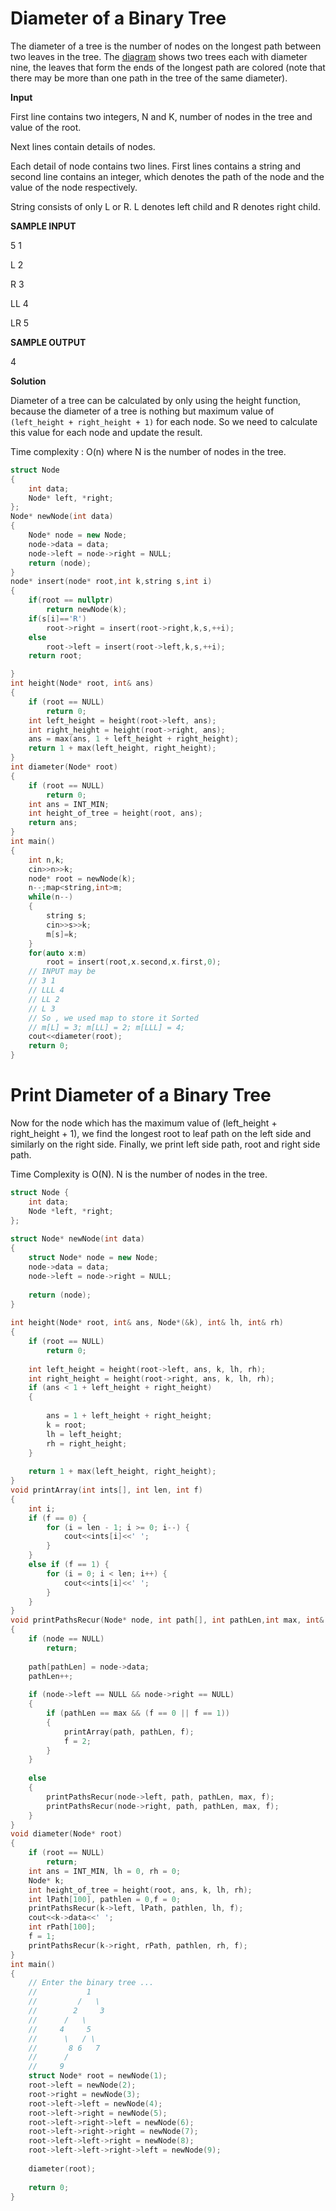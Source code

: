 # Diameter of a Binary Tree

The diameter of a tree is the number of nodes on the longest path between two leaves in the tree. 
The [diagram](https://github.com/Khaled-Mahmmoud/MyCompetitiveProgramming/blob/master/img/Tree/Diameter-of-Binary-Tree.png) shows two trees each with diameter nine, the leaves that form the ends of the longest path are colored
(note that there may be more than one path in the tree of the same diameter).

**Input**

First line contains two integers, N and K, number of nodes in the tree and value of the root.

Next  lines contain details of nodes.

Each detail of node contains two lines. First lines contains a string and second line contains an integer, which denotes the path of the node and the value of the node respectively.

String consists of only L or R. L denotes left child and R denotes right child.

**SAMPLE INPUT**

5 1

L 2

R 3

LL 4

LR 5

**SAMPLE OUTPUT**

4

**Solution**

 Diameter of a tree can be calculated by only using the height function, because the diameter of a tree is nothing but maximum value of 
 `(left_height + right_height + 1)` for each node. So we need to calculate this value for each node and update the result. 
 
 Time complexity : O(n)     where N is the number of nodes in the tree.
 
 

```cpp
struct Node
{ 
    int data; 
    Node* left, *right; 
}; 
Node* newNode(int data) 
{ 
    Node* node = new Node; 
    node->data = data; 
    node->left = node->right = NULL;
    return (node); 
} 
node* insert(node* root,int k,string s,int i)
{
    if(root == nullptr)
        return newNode(k);
    if(s[i]=='R')
        root->right = insert(root->right,k,s,++i);
    else
        root->left = insert(root->left,k,s,++i);
    return root;

}
int height(Node* root, int& ans) 
{ 
    if (root == NULL) 
        return 0; 
    int left_height = height(root->left, ans); 
    int right_height = height(root->right, ans); 
    ans = max(ans, 1 + left_height + right_height); 
    return 1 + max(left_height, right_height); 
} 
int diameter(Node* root) 
{ 
    if (root == NULL) 
        return 0; 
    int ans = INT_MIN; 
    int height_of_tree = height(root, ans); 
    return ans; 
} 
int main() 
{ 
    int n,k;
    cin>>n>>k;
    node* root = newNode(k);
    n--;map<string,int>m;
    while(n--)
    {
        string s;
        cin>>s>>k;
        m[s]=k;
    }
    for(auto x:m)
        root = insert(root,x.second,x.first,0);
    // INPUT may be
    // 3 1
    // LLL 4
    // LL 2
    // L 3
    // So , we used map to store it Sorted 
    // m[L] = 3; m[LL] = 2; m[LLL] = 4;
    cout<<diameter(root);
    return 0; 
}
```

# Print Diameter of a Binary Tree

Now for the node which has the maximum value of (left_height + right_height + 1), we find the longest root to leaf path on the left side and similarly on the right side. Finally, we print left side path, root and right side path.

Time Complexity is O(N). N is the number of nodes in the tree.
```cpp
struct Node { 
    int data; 
    Node *left, *right; 
}; 
  
struct Node* newNode(int data) 
{ 
    struct Node* node = new Node; 
    node->data = data; 
    node->left = node->right = NULL; 
  
    return (node); 
} 
  
int height(Node* root, int& ans, Node*(&k), int& lh, int& rh) 
{ 
    if (root == NULL) 
        return 0; 
  
    int left_height = height(root->left, ans, k, lh, rh); 
    int right_height = height(root->right, ans, k, lh, rh); 
    if (ans < 1 + left_height + right_height) 
    { 
  
        ans = 1 + left_height + right_height; 
        k = root; 
        lh = left_height; 
        rh = right_height; 
    } 
  
    return 1 + max(left_height, right_height); 
} 
void printArray(int ints[], int len, int f) 
{ 
    int i; 
    if (f == 0) { 
        for (i = len - 1; i >= 0; i--) { 
            cout<<ints[i]<<' ';
        } 
    } 
    else if (f == 1) { 
        for (i = 0; i < len; i++) { 
            cout<<ints[i]<<' ';
        } 
    } 
} 
void printPathsRecur(Node* node, int path[], int pathLen,int max, int& f) 
{ 
    if (node == NULL) 
        return; 
  
    path[pathLen] = node->data; 
    pathLen++; 
  
    if (node->left == NULL && node->right == NULL) 
    {  
        if (pathLen == max && (f == 0 || f == 1))
        { 
            printArray(path, pathLen, f); 
            f = 2; 
        } 
    } 
  
    else 
    { 
        printPathsRecur(node->left, path, pathLen, max, f); 
        printPathsRecur(node->right, path, pathLen, max, f); 
    } 
} 
void diameter(Node* root) 
{ 
    if (root == NULL) 
        return; 
    int ans = INT_MIN, lh = 0, rh = 0; 
    Node* k; 
    int height_of_tree = height(root, ans, k, lh, rh); 
    int lPath[100], pathlen = 0,f = 0; 
    printPathsRecur(k->left, lPath, pathlen, lh, f); 
    cout<<k->data<<' '; 
    int rPath[100]; 
    f = 1; 
    printPathsRecur(k->right, rPath, pathlen, rh, f); 
} 
int main() 
{ 
    // Enter the binary tree ... 
    //           1 
    //         /   \      
    //        2     3 
    //      /   \    
    //     4     5 
    //      \   / \  
    //       8 6   7 
    //      / 
    //     9 
    struct Node* root = newNode(1); 
    root->left = newNode(2); 
    root->right = newNode(3); 
    root->left->left = newNode(4); 
    root->left->right = newNode(5); 
    root->left->right->left = newNode(6); 
    root->left->right->right = newNode(7); 
    root->left->left->right = newNode(8); 
    root->left->left->right->left = newNode(9); 
  
    diameter(root); 
  
    return 0; 
} 
```
